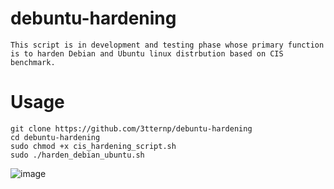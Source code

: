 # debuntu-hardening 
```
This script is in development and testing phase whose primary function is to harden Debian and Ubuntu linux distrbution based on CIS benchmark. 
```
# Usage 
```
git clone https://github.com/3tternp/debuntu-hardening
cd debuntu-hardening
sudo chmod +x cis_hardening_script.sh
sudo ./harden_debian_ubuntu.sh
```
![image](https://github.com/user-attachments/assets/35fd219a-6c1f-4b4d-9cdb-e3e1a8700f20)
